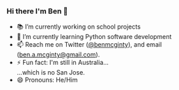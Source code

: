 ### Hi there I'm Ben 👋


- 📚 I’m currently working on school projects
- 🌱 I’m currently learning Python software development
- 📫 Reach me on Twitter (<a href="https://twitter.com/BenMcGinty">@benmcginty</a>), and email (<a href="mailto:ben.a.mcginty@gmail.com">ben.a.mcginty@gmail.com</a>).
- ⚡ Fun fact: I'm still in Australia...<br>
...which is no San Jose.
- 😄 Pronouns: He/Him
